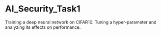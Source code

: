 # AI_Security_Task1
Training a deep neural network on CIFAR10. Tuning a hyper-parameter and analyzing its effects on performance.

